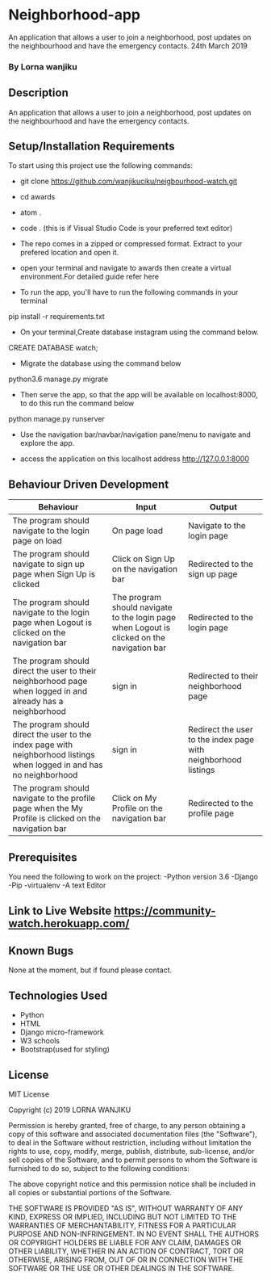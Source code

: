 # Neighborhood-app
An application that allows a user to join a neighborhood, post updates on the neighbourhood and have the emergency contacts. 24th March 2019
### By Lorna wanjiku

## Description
An application that allows a user to join a neighborhood, post updates on the neighbourhood and have the emergency contacts.

## Setup/Installation Requirements
To start using this project use the following commands:

* git clone https://github.com/wanjikuciku/neigbourhood-watch.git
* cd awards
* atom .
* code . (this is if Visual Studio Code is your preferred text editor)

* The repo comes in a zipped or compressed format. Extract to your prefered location and open it.

* open your terminal and navigate to awards then create a virtual environment.For detailed guide refer here

* To run the app, you'll have to run the following commands in your terminal

pip install -r requirements.txt

* On your terminal,Create database instagram using the command below.

CREATE DATABASE watch;

* Migrate the database using the command below

python3.6 manage.py migrate

* Then serve the app, so that the app will be available on localhost:8000, to do this run the command below

python manage.py runserver

* Use the navigation bar/navbar/navigation pane/menu to navigate and explore the app.

* access the application on this localhost address http://127.0.0.1:8000

## Behaviour Driven Development
|  Behaviour |  Input  |  Output |
|------------|---------|---------|
| The program should navigate to the login page on load | On page load | Navigate to the login page |
| The program should navigate to sign up page when Sign Up is clicked | Click on Sign Up on the navigation bar | Redirected to the sign up page |
|The program should navigate to the login page when Logout is clicked on the navigation bar | The program should navigate to the login page when Logout is clicked on the navigation bar |  Redirected to the login page |
|The program should direct the user to their neighborhood page when logged in and already has a neighborhood |  sign in | Redirected to their neighborhood page |
|The program should direct the user to the index page with neighborhood listings when logged in and has no neighborhood | sign in | Redirect the user to the index page with neighborhood listings |
|The program should navigate to the profile page when the My Profile is clicked on the navigation bar | Click on My Profile on the navigation bar  | Redirected to the profile page|

## Prerequisites
You need the following to work on the project: -Python version 3.6 -Django -Pip -virtualenv -A text Editor

## Link to Live Website https://community-watch.herokuapp.com/

## Known Bugs
None at the moment, but if found please contact.

## Technologies Used
* Python
* HTML
* Django micro-framework
* W3 schools
* Bootstrap(used for styling)

## License
MIT License

Copyright (c) 2019 LORNA WANJIKU

Permission is hereby granted, free of charge, to any person obtaining a copy of this software and associated documentation files (the "Software"), to deal in the Software without restriction, including without limitation the rights to use, copy, modify, merge, publish, distribute, sub-license, and/or sell copies of the Software, and to permit persons to whom the Software is furnished to do so, subject to the following conditions:

The above copyright notice and this permission notice shall be included in all copies or substantial portions of the Software.

THE SOFTWARE IS PROVIDED "AS IS", WITHOUT WARRANTY OF ANY KIND, EXPRESS OR IMPLIED, INCLUDING BUT NOT LIMITED TO THE WARRANTIES OF MERCHANTABILITY, FITNESS FOR A PARTICULAR PURPOSE AND NON-INFRINGEMENT. IN NO EVENT SHALL THE AUTHORS OR COPYRIGHT HOLDERS BE LIABLE FOR ANY CLAIM, DAMAGES OR OTHER LIABILITY, WHETHER IN AN ACTION OF CONTRACT, TORT OR OTHERWISE, ARISING FROM, OUT OF OR IN CONNECTION WITH THE SOFTWARE OR THE USE OR OTHER DEALINGS IN THE SOFTWARE.
